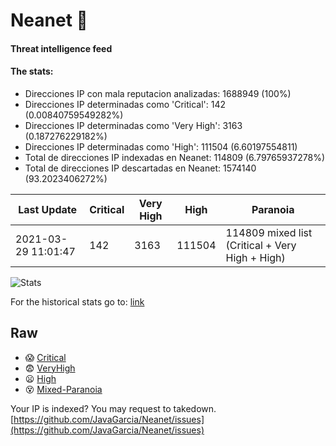 # Neanet :hocho:
#### Threat intelligence feed
#### The stats:

- Direcciones IP con mala reputacion analizadas: 1688949 (100%)
- Direcciones IP determinadas como 'Critical':  142 (0.00840759549282%)
- Direcciones IP determinadas como 'Very High':  3163 (0.187276229182%)
- Direcciones IP determinadas como 'High':  111504 (6.60197554811)
- Total de direcciones IP indexadas en Neanet:  114809 (6.79765937278%)
- Total de direcciones IP descartadas en Neanet:  1574140 (93.2023406272%)

| Last Update | Critical | Very High | High | Paranoia |
| --- | --- | --- | --- | --- |
| 2021-03-29 11:01:47 | 142 | 3163 | 111504 | 114809 mixed list (Critical + Very High + High)|

![Stats](https://docs.google.com/spreadsheets/d/e/2PACX-1vSnaNMIXVabIpDJjufMlzH7poXnshF3mgd8Is1g9ytUEzVsP5my4Trn8f-xkoLLQ38xpL3HtmUexLo6/pubchart?oid=501124687&format=image)

For the historical stats go to: [link](/stats.csv)
## Raw
- :scream: [Critical](https://raw.githubusercontent.com/JavaGarcia/Neanet/master/blacklists/neanet_critical.txt)
- :fearful: [VeryHigh](https://raw.githubusercontent.com/JavaGarcia/Neanet/master/blacklists/neanet_veryHigh.txtt)
- :frowning: [High](https://raw.githubusercontent.com/JavaGarcia/Neanet/master/blacklists/neanet_high.txt)
- :dizzy_face: [Mixed-Paranoia](https://raw.githubusercontent.com/JavaGarcia/Neanet/master/blacklists/neanet_all.txt)


Your IP is indexed? You may request to takedown. [https://github.com/JavaGarcia/Neanet/issues](https://github.com/JavaGarcia/Neanet/issues)























































































































































































































































































































































































































































































































































































































































































































































































































































































































































































































































































































































































































































































































































































































































































































































































































































































































































































































































































































































































































































































































































































































































































































































































































































































































































































































































































































































































































































































































































































































































































































































































































































































































































































































































































































































































































































































































































































































































































































































































































































































































































































































































































































































































































































































































































































































































































































































































































































































































































































































































































































































































































































































































































































































